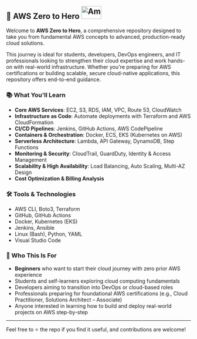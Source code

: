 ## 🚀 AWS Zero to Hero <img src="https://github.com/LondheShubham153/aws-zero-to-hero/blob/main/Assets/Amazon_Web_Services-Logo.png" alt="Amazon logo" height=35 width=55/>

Welcome to **AWS Zero to Hero**, a comprehensive repository designed to take you from fundamental AWS concepts to advanced, production-ready cloud solutions.

This journey is ideal for students, developers, DevOps engineers, and IT professionals looking to strengthen their cloud expertise and work hands-on with real-world infrastructure. Whether you're preparing for AWS certifications or building scalable, secure cloud-native applications, this repository offers end-to-end guidance.

### 📚 What You'll Learn

- **Core AWS Services**: EC2, S3, RDS, IAM, VPC, Route 53, CloudWatch
- **Infrastructure as Code**: Automate deployments with Terraform and AWS CloudFormation
- **CI/CD Pipelines**: Jenkins, GitHub Actions, AWS CodePipeline
- **Containers & Orchestration**: Docker, ECS, EKS (Kubernetes on AWS)
- **Serverless Architecture**: Lambda, API Gateway, DynamoDB, Step Functions
- **Monitoring & Security**: CloudTrail, GuardDuty, Identity & Access Management
- **Scalability & High Availability**: Load Balancing, Auto Scaling, Multi-AZ Design
- **Cost Optimization & Billing Analysis**

### 🛠 Tools & Technologies

- AWS CLI, Boto3, Terraform
- GitHub, GitHub Actions
- Docker, Kubernetes (EKS)
- Jenkins, Ansible
- Linux (Bash), Python, YAML
- Visual Studio Code

### 🎯 Who This Is For

- **Beginners** who want to start their cloud journey with zero prior AWS experience
- Students and self-learners exploring cloud computing fundamentals
- Developers aiming to transition into DevOps or cloud-based roles
- Professionals preparing for foundational AWS certifications (e.g., Cloud Practitioner, Solutions Architect – Associate)
- Anyone interested in learning how to build and deploy real-world projects on AWS step-by-step


---

Feel free to ⭐️ the repo if you find it useful, and contributions are welcome!  

